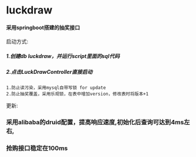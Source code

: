 # luckdraw

#### 采用springboot搭建的抽奖接口

启动方式:
##### 1.创建db luckdraw，并运行script里面的sql代码
##### 2.点击LuckDrawController直接启动

```
1.防止读污染，采用mysql自带写锁 for update
2.防止抽奖覆盖，采用乐观锁，在表中增加version，修改表时将版本+1
```

更新:
### 采用alibaba的druid配置，提高响应速度,初始化后查询可达到4ms左右,
### 抢购接口稳定在100ms
